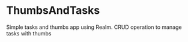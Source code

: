 # ThumbsAndTasks
Simple tasks and thumbs app using Realm.
CRUD operation to manage tasks with thumbs